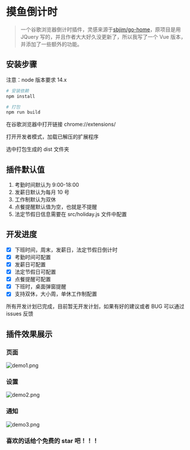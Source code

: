 # 摸鱼倒计时

> 一个谷歌浏览器倒计时插件，灵感来源于[sbjim/go-home](https://github.com/sbjim/go-home)，原项目是用 JQuery 写的，并且作者大大好久没更新了，所以我写了一个 Vue 版本，并添加了一些额外的功能。

## 安装步骤

注意：node 版本要求 14.x

```bash
# 安装依赖
npm install

# 打包
npm run build
```

在谷歌浏览器中打开链接 chrome://extensions/

打开开发者模式，加载已解压的扩展程序

选中打包生成的 dist 文件夹

## 插件默认值

1. 考勤时间默认为 9:00-18:00
2. 发薪日默认为每月 10 号
3. 工作制默认为双休
4. 点餐提醒默认值为空，也就是不提醒
5. 法定节假日信息需要在 src/holiday.js 文件中配置

## 开发进度

- [x] 下班时间，周末，发薪日，法定节假日倒计时
- [x] 考勤时间可配置
- [x] 发薪日可配置
- [x] 法定节假日可配置
- [x] 点餐提醒可配置
- [x] 下班时，桌面弹窗提醒
- [x] 支持双休，大小周，单休工作制配置

所有开发计划已完成，目前暂无开发计划，如果有好的建议或者 BUG 可以通过 issues 反馈

## 插件效果展示

### 页面

![demo1.png](https://gitee.com/GaoWeiQiang1996/go-home-vue/raw/master/src/assets/demo1.png)

### 设置

![demo2.png](https://gitee.com/GaoWeiQiang1996/go-home-vue/raw/master/src/assets/demo2.png)

### 通知

![demo3.png](https://gitee.com/GaoWeiQiang1996/go-home-vue/raw/master/src/assets/demo3.png)

### 喜欢的话给个免费的 star 吧！！！
